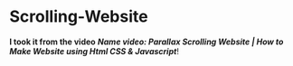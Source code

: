 # Scrolling-Website
**I took it from the video** 
___Name video: Parallax Scrolling Website | How to Make Website using Html CSS & Javascript___!
[](https://user-images.githubusercontent.com/78971107/145473013-fe7b0efc-b19a-4fca-b87a-d9a0b4ed7dab.png)
